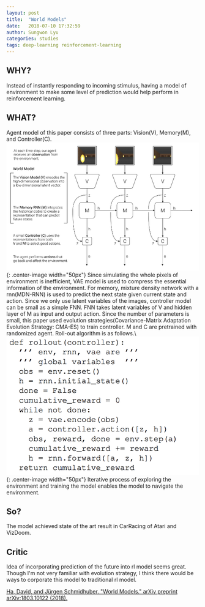 ```yaml
---
layout: post
title:  "World Models"
date:   2018-07-10 17:32:59
author: Sungwon Lyu
categories: studies
tags: deep-learning reinforcement-learning
---
```

## WHY? 
Instead of instantly responding to incoming stimulus, having a model of environment to make some level of prediction would help perform in reinforcement learning.

## WHAT?
Agent model of this paper consists of three parts: Vision(V), Memory(M), and Controller(C). 
![image](/assets/images/wm1.png){: .center-image width="50px"}
Since simulating the whole pixels of environment is inefficient, VAE model is used to compress the essential information of the environment. For memory, mixture density network with a rnn(MDN-RNN) is used to predict the next state given current state and action. Since we only use latent variables of the images, controller model can be small as a simple FNN. FNN takes latent variables of V and hidden layer of M as input and output action. Since the number of parameters is small, this paper used evolution strategies(Covariance-Matrix Adaptation Evolution Strategy: CMA-ES) to train controller. M and C are pretrained with randomized agent. Roll-out algorithm is as follows.\\
![image](/assets/images/wm2.png){: .center-image width="50px"}
Iterative process of exploring the environment and training the model enables the model to navigate the environment.

## So?
The model achieved state of the art result in CarRacing of Atari and VizDoom.

## Critic
Idea of incorporating prediction of the future into rl model seems great. Though I'm not very familiar with evolution strategy, I think there would be ways to corporate this model to traditional rl model.

[Ha, David, and Jürgen Schmidhuber. "World Models." arXiv preprint arXiv:1803.10122 (2018).](https://arxiv.org/abs/1803.10122)